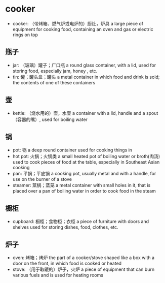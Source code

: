 # cooker

- cooker: （带烤箱、燃气炉或电炉的）厨灶，炉具 a large piece of equipment for cooking food, containing an oven and gas or electric rings on top

## 瓶子

- jar: （玻璃）罐子；广口瓶 a round glass container, with a lid, used for storing food, especially jam, honey , etc.
- tin: 罐；罐头盒；罐头 a metal container in which food and drink is sold; the contents of one of these containers

## 壶

- kettle: （烧水用的）壶，水壶 a container with a lid, handle and a spout（容器的嘴）, used for boiling water

## 锅

- pot: 锅 a deep round container used for cooking things in
- hot pot: 火锅；火锅类 a small heated pot of boiling water or broth(肉汤) used to cook pieces of food at the table, especially in Southeast Asian cooking
- pan: 平锅；平底锅 a cooking pot, usually metal and with a handle, for use on the burner of a stove
- steamer: 蒸锅；蒸笼 a metal container with small holes in it, that is placed over a pan of boiling water in order to cook food in the steam

## 橱柜

- cupboard: 橱柜；食物柜；衣柜 a piece of furniture with doors and shelves used for storing dishes, food, clothes, etc.

## 炉子

- oven: 烤箱；烤炉 the part of a cooker/stove shaped like a box with a door on the front, in which food is cooked or heated
- stove: （用于取暖的）炉子，火炉 a piece of equipment that can burn various fuels and is used for heating rooms

